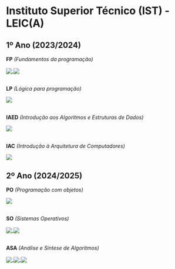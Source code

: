 # Instituto Superior Técnico (IST) - LEIC(A)

## 1º Ano (2023/2024)

**FP** *(Fundamentos da programação)*

<a href="https://github.com/filipeoliveira05/ist-projeto-FP-1">
  <img align="center" src="https://github-readme-stats.vercel.app/api/pin/?username=filipeoliveira05&theme=midnight-purple&hide_border=true&repo=ist-projeto-FP-1" />
</a>

<a href="https://github.com/filipeoliveira05/ist-projeto-FP-2">
  <img align="center" src="https://github-readme-stats.vercel.app/api/pin/?username=filipeoliveira05&theme=midnight-purple&hide_border=true&repo=ist-projeto-FP-2" />
</a>

<br>
<br>

**LP** *(Lógica para programação)*

<a href="https://github.com/filipeoliveira05/ist-projeto-LP">
  <img align="center" src="https://github-readme-stats.vercel.app/api/pin/?username=filipeoliveira05&theme=midnight-purple&hide_border=true&repo=ist-projeto-LP" />
</a>

<br>
<br>

**IAED** *(Introdução aos Algoritmos e Estruturas de Dados)*

<a href="https://github.com/filipeoliveira05/ist-projeto-IAED">
  <img align="center" src="https://github-readme-stats.vercel.app/api/pin/?username=filipeoliveira05&theme=midnight-purple&hide_border=true&repo=ist-projeto-IAED" />
</a>

<br>
<br>

**IAC** *(Introdução à Arquitetura de Computadores)*

<a href="https://github.com/filipeoliveira05/ist-projeto-IAC">
  <img align="center" src="https://github-readme-stats.vercel.app/api/pin/?username=filipeoliveira05&theme=midnight-purple&hide_border=true&repo=ist-projeto-IAC" />
</a>

## 2º Ano (2024/2025)

**PO** *(Programação com objetos)*

<a href="https://github.com/filipeoliveira05/ist-projeto-PO">
  <img align="center" src="https://github-readme-stats.vercel.app/api/pin/?username=filipeoliveira05&theme=midnight-purple&hide_border=true&repo=ist-projeto-PO" />
</a>

<br>
<br>

**SO** *(Sistemas Operativos)*

<a href="https://github.com/filipeoliveira05/ist-projeto-SO-1">
  <img align="center" src="https://github-readme-stats.vercel.app/api/pin/?username=filipeoliveira05&theme=midnight-purple&hide_border=true&repo=ist-projeto-SO-1" />
</a>

<a href="https://github.com/filipeoliveira05/ist-projeto-SO-2">
  <img align="center" src="https://github-readme-stats.vercel.app/api/pin/?username=filipeoliveira05&theme=midnight-purple&hide_border=true&repo=ist-projeto-SO-2" />
</a>

<br>
<br>

**ASA** *(Análise e Síntese de Algoritmos)*

<a href="https://github.com/filipeoliveira05/ist-projeto-ASA-1">
  <img align="center" src="https://github-readme-stats.vercel.app/api/pin/?username=filipeoliveira05&theme=midnight-purple&hide_border=true&repo=ist-projeto-ASA-1" />
</a>

<a href="https://github.com/filipeoliveira05/ist-projeto-ASA-2">
  <img align="center" src="https://github-readme-stats.vercel.app/api/pin/?username=filipeoliveira05&theme=midnight-purple&hide_border=true&repo=ist-projeto-ASA-2" />
</a>

<a href="https://github.com/filipeoliveira05/ist-projeto-ASA-3">
  <img align="center" src="https://github-readme-stats.vercel.app/api/pin/?username=filipeoliveira05&theme=midnight-purple&hide_border=true&repo=ist-projeto-ASA-3" />
</a>
